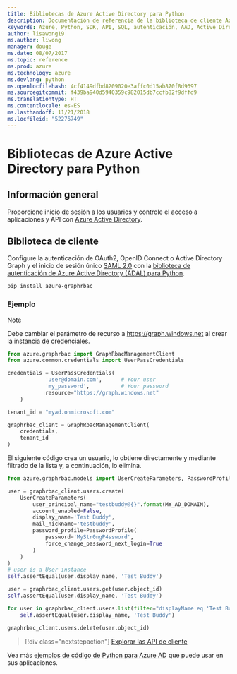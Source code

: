```yaml
---
title: Bibliotecas de Azure Active Directory para Python
description: Documentación de referencia de la biblioteca de cliente Azure Active Directory para Python
keywords: Azure, Python, SDK, API, SQL, autenticación, AAD, Active Directory , Graph, OAuth 2.0
author: lisawong19
ms.author: liwong
manager: douge
ms.date: 08/07/2017
ms.topic: reference
ms.prod: azure
ms.technology: azure
ms.devlang: python
ms.openlocfilehash: 4cf4149dfbd8209020e3affc0d15ab870f8d9697
ms.sourcegitcommit: f439ba940d5940359c982015db7ccfb82f9dffd9
ms.translationtype: HT
ms.contentlocale: es-ES
ms.lasthandoff: 11/21/2018
ms.locfileid: "52276749"
---
```

# <a name="azure-active-directory-libraries-for-python"></a>Bibliotecas de Azure Active Directory para Python

## <a name="overview"></a>Información general

Proporcione inicio de sesión a los usuarios y controle el acceso a aplicaciones y API con [Azure Active Directory](/azure/active-directory/active-directory-whatis).

## <a name="client-library"></a>Biblioteca de cliente

Configure la autenticación de OAuth2, OpenID Connect o Active Directory Graph y el inicio de sesión único [SAML 2.0](https://docs.microsoft.com/azure/active-directory/develop/active-directory-saml-protocol-reference) con la [biblioteca de autenticación de Azure Active Directory (ADAL) para Python](https://github.com/AzureAD/azure-activedirectory-library-for-python).

```bash
pip install azure-graphrbac
```

### <a name="example"></a>Ejemplo
> [!NOTE]
> Debe cambiar el parámetro de recurso a https://graph.windows.net al crear la instancia de credenciales.

```python
from azure.graphrbac import GraphRbacManagementClient
from azure.common.credentials import UserPassCredentials

credentials = UserPassCredentials(
            'user@domain.com',      # Your user
            'my_password',          # Your password
            resource="https://graph.windows.net"
    )

tenant_id = "myad.onmicrosoft.com"

graphrbac_client = GraphRbacManagementClient(
    credentials,
    tenant_id
)
```
El siguiente código crea un usuario, lo obtiene directamente y mediante filtrado de la lista y, a continuación, lo elimina.
```python
from azure.graphrbac.models import UserCreateParameters, PasswordProfile

user = graphrbac_client.users.create(
    UserCreateParameters(
        user_principal_name="testbuddy@{}".format(MY_AD_DOMAIN),
        account_enabled=False,
        display_name='Test Buddy',
        mail_nickname='testbuddy',
        password_profile=PasswordProfile(
            password='MyStr0ngP4ssword',
            force_change_password_next_login=True
        )
    )
)
# user is a User instance
self.assertEqual(user.display_name, 'Test Buddy')

user = graphrbac_client.users.get(user.object_id)
self.assertEqual(user.display_name, 'Test Buddy')

for user in graphrbac_client.users.list(filter="displayName eq 'Test Buddy'"):
    self.assertEqual(user.display_name, 'Test Buddy')

graphrbac_client.users.delete(user.object_id)
```

> [!div class="nextstepaction"]
> [Explorar las API de cliente](/python/api/overview/azure/activedirectory/client)

Vea más [ejemplos de código de Python para Azure AD](https://azure.microsoft.com/en-us/resources/samples/?term=active+directory&platform=python) que puede usar en sus aplicaciones.
